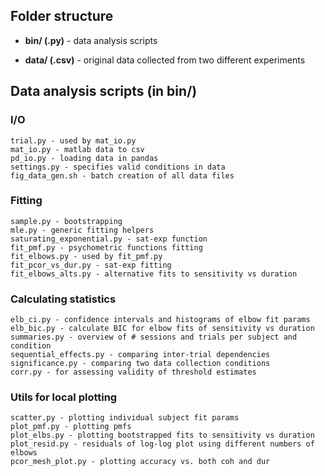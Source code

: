 ## Folder structure

* __bin/ (.py)__ - data analysis scripts

* __data/ (.csv)__ - original data collected from two different experiments

## Data analysis scripts (in bin/)

### I/O
    trial.py - used by mat_io.py
    mat_io.py - matlab data to csv
    pd_io.py - loading data in pandas
    settings.py - specifies valid conditions in data
    fig_data_gen.sh - batch creation of all data files

### Fitting
    sample.py - bootstrapping
    mle.py - generic fitting helpers
    saturating_exponential.py - sat-exp function
    fit_pmf.py - psychometric functions fitting
    fit_elbows.py - used by fit_pmf.py
    fit_pcor_vs_dur.py - sat-exp fitting
    fit_elbows_alts.py - alternative fits to sensitivity vs duration

### Calculating statistics
    elb_ci.py - confidence intervals and histograms of elbow fit params
    elb_bic.py - calculate BIC for elbow fits of sensitivity vs duration
    summaries.py - overview of # sessions and trials per subject and condition
    sequential_effects.py - comparing inter-trial dependencies
    significance.py - comparing two data collection conditions
    corr.py - for assessing validity of threshold estimates

### Utils for local plotting
    scatter.py - plotting individual subject fit params
    plot_pmf.py - plotting pmfs
    plot_elbs.py - plotting bootstrapped fits to sensitivity vs duration
    plot_resid.py - residuals of log-log plot using different numbers of elbows    
    pcor_mesh_plot.py - plotting accuracy vs. both coh and dur